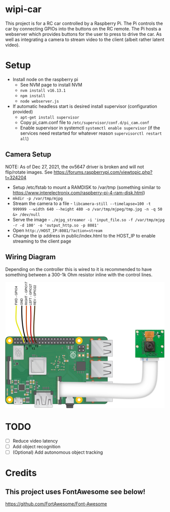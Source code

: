 # wipi-car

This project is for a RC car controlled by a Raspberry Pi.  The Pi controls the car by connecting GPIOs into the buttons on the RC remote.  The Pi hosts a webserver which provides buttons for the user to press to drive the car. As well as integrating a camera to stream video to the client (albeit rather latent video).

# Setup
* Install node on the raspberry pi 
  * See NVM page to install NVM
  * `nvm install v16.13.1`
  * `npm install`
  * `node webserver.js`
* If automatic headless start is desired install supervisor (configuration provided)
  * `apt-get install supervisor`
  * Copy pi_cam.conf file to `/etc/supervisor/conf.d/pi_cam.conf`
  * Enable supervisor in systemctl `systemctl enable supervisor` (if the services need restarted for whatever reason `supervisorctl restart all`)

## Camera Setup

NOTE: As of Dec 27, 2021, the ov5647 driver is broken and will not flip/rotate images. See https://forums.raspberrypi.com/viewtopic.php?t=324204

* Setup /etc/fstab to mount a RAMDISK to /var/tmp (something similar to https://www.interelectronix.com/raspberry-pi-4-ram-disk.html)
* `mkdir -p /var/tmp/mjpg`
* Stream the camera to a file - `libcamera-still --timelapse=100 -t 999999 --width 640 --height 480 -o /var/tmp/mjpeg/tmp.jpg -n -q 50 &> /dev/null`
* Serve the image - `./mjpg_streamer -i 'input_file.so -f /var/tmp/mjpg -r -d 100' -o 'output_http.so -p 8081'`
* Open `http://HOST_IP:8081/?action=stream`
* Change the ip address in public/index.html to the HOST_IP to enable streaming to the client page

## Wiring Diagram
Depending on the controller this is wired to it is recommended to have something between a 300-1k Ohm resistor inline with the control lines.

![wiring-diagram](assets/wiring-diagram.png)

# TODO
- [ ] Reduce video latency
- [ ] Add object recognition
- [ ] \(Optional) Add autonomous object tracking

# Credits

## This project uses FontAwesome see below!

https://github.com/FortAwesome/Font-Awesome
